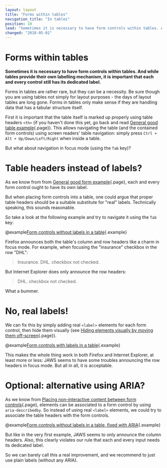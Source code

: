 ```yaml
---
layout: layout
title: "Forms within tables"
navigation_title: "In tables"
position: 10
lead: "Sometimes it is necessary to have form controls within tables. And while tables provide their own labelling mechanism, it is important that each and every control still has its dedicated label."
changed: "2018-05-01"
---
```


# Forms within tables

**Sometimes it is necessary to have form controls within tables. And while tables provide their own labelling mechanism, it is important that each and every control still has its dedicated label.**

Forms in tables are rather rare, but they can be a necessity. Be sure though you are using tables not simply for layout purposes - the days of layout tables are long gone. Forms in tables only make sense if they are handling data that has a tabular structure itself.

First it is important that the table itself is marked up properly using table headers `<th>` (if you haven't done this yet, go back and read [General good table example](/examples/tables/good-example){.page}). This allows navigating the table (and the contained form controls) using screen readers' table navigation: simply press `Ctrl + Alt + Up/Down/Left/Right` when inside a table.

But what about navigation in focus mode (using the `Tab` key)?

# Table headers instead of labels?

As we know from from [General good form example](/examples/forms/good-example){.page}, each and every form control ought to have its own label.

But when placing form controls into a table, one could argue that proper table headers should be a suitable substitute for "real" labels. Technically speaking, this sounds reasonable.

So take a look at the following example and try to navigate it using the `Tab` key:

@example[Form controls without labels in a table](form-controls-without-labels-in-a-table){.example}

Firefox announces both the table's column and row headers like a charm in focus mode. For example, when focusing the "insurance" checkbox in the row "DHL":

> Insurance. DHL. checkbox not checked.

But Internet Explorer does only announce the row headers:

> DHL. checkbox not checked.

What a bummer.

# No, real labels!

We can fix this by simply adding real `<label>` elements for each form control, then hide them visually (see [Hiding elements visually by moving them off-screen](/examples/hiding-elements/visually){.page}).

@example[Form controls with labels in a table](form-controls-with-labels-in-a-table){.example}

This makes the whole thing work in both Firefox and Internet Explorer, at least more or less: JAWS seems to have some troubles announcing the row headers in focus mode. But all in all, it is acceptable.

# Optional: alternative using ARIA?

As we know from [Placing non-interactive content between form controls](/examples/forms/non-interactive-content){.page}, elements can be associated to a form control by using `aria-describedby`. So instead of using real `<label>` elements, we could try to associate the table headers with the form controls.

@example[Form controls without labels in a table, fixed with ARIA](form-controls-without-labels-in-a-table-fixed-with-aria){.example}

But like in the very first example, JAWS seems to only announce the column headers. Also, this clearly violates our rule that each and every input needs its dedicated label.

So we can barely call this a real improvement, and we recommend to just use plain labels (without any ARIA).